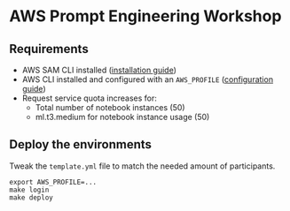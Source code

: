 # AWS Prompt Engineering Workshop

## Requirements

- AWS SAM CLI installed ([installation guide](https://docs.aws.amazon.com/serverless-application-model/latest/developerguide/install-sam-cli.html))
- AWS CLI installed and configured with an `AWS_PROFILE` ([configuration guide](https://docs.aws.amazon.com/cli/latest/userguide/cli-configure-profiles.html))
- Request service quota increases for:
  - Total number of notebook instances (50)
  - ml.t3.medium for notebook instance usage (50)

## Deploy the environments

Tweak the `template.yml` file to match the needed amount of participants.

```shell
export AWS_PROFILE=...
make login
make deploy
```
